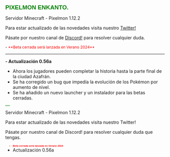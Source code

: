 <span style="font-size:14pt; color:green; font-family:Arial;"><strong>PIXELMON ENKANTO.</strong></span>

Servidor Minecraft - Pixelmon 1.12.2

Para estar actualizado de las novedades visita nuestro [Twitter!](https://twitter.com/PixelmonenKanto)

Pásate por nuestro canal de [Discord!](https://discord.gg/WvbrjUweCA) para resolver cualquier duda.

<span style="font-size:9pt;">
- <span style="color:red;">**Beta cerrada será lanzada en Verano 2024**</span>
</span>

---

**- Actualización 0.56a**

- Ahora los jugadores pueden completar la historia hasta la parte final de la ciudad Azafrán.
- Se ha corregido un bug que impedía la evolución de los Pokémon por aumento de nivel.
- Se ha añadido un nuevo launcher y un instalador para las betas cerradas.

<!DOCTYPE html>
<html lang="es">
<head>
    <meta charset="UTF-8">
    <meta name="viewport" content="width=device-width, initial-scale=1.0">
    <title>PIXELMON ENKANTO</title>
    <style>
        h1 {
            font-size: 1.4;
            font-family: Arial;
            font-weight: bold;
            color: green;
            text-decoration: underline;
        }
        .update {
            font-size: 8px;
            font-family: Arial;
            color: red;
        }
    </style>
</head>
<body>
    <h1>PIXELMON ENKANTO</h1>
    <p>Servidor Minecraft - Pixelmon 1.12.2</p>
    <p>Para estar actualizado de las novedades visita nuestro Twitter!</p>
    <p>Pásate por nuestro canal de Discord! para resolver cualquier duda que tengas.</p>
    <ul>
        <li class="update"><strong>Beta cerrada será lanzada en Verano 2024</strong></li>
        <li>Actualización 0.56a</li>
    </ul>
</body>
</html>
